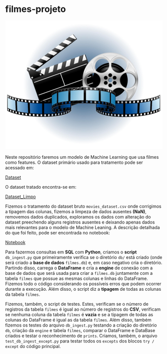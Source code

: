 # filmes-projeto

![](assets/Filme.jpg)

Neste repositório faremos um modelo de Machine Learning que usa filmes como features. O dataset primário usado para tratamento pode ser acessado em:

[Dataset](data/raw/movies_dataset.csv)

O dataset tratado encontra-se em:

[Dataset_Limpo](data/processed/filmes_limpos.csv)

Fizemos o tratamento do dataset bruto `movies_dataset.csv` onde corrigimos a tipagem das colunas, fizemos a limpeza de dados ausentes __(NaN)__, removemos dados duplicados, exploramos os dados com alteração do dataset preechendo alguns registros ausentes e deixando apenas dados mais relevantes para o modelo de Machine Leaning. A descrição detalhada do que foi feito, pode ser encontrada no notebook:

[Notebook](notebooks/01_exploracao_e_limpeza_de_dados.ipynb)

Para fazermos consultas em __SQL__ com __Python__, criamos o __script__ `db_ingest.py` que primeiramente verifica se o diretório `db/` está criado (onde será criado a __base de dados__ `filmes.db`) e, em caso negativo cria o diretório. Partindo disso, carrega o __DataFrame__ e cria a __engine__ de conexão com a base de dados que será usada para criar a `filmes.db` juntamente com a tabela `filmes` que possue as mesmas colunas e linhas do DataFrame. Fizemos todo o código considerando os possíveis erros que podem ocorrer durante a execução. Além disso, o script diz a __tipagem__ de todas as colunas da tabela `filmes`.

Fizemos, também, o script de testes. Estes, verificam se o número de registros da tabela `filmes` é igual ao número de registros do __CSV__, verificam se nenhuma coluna da tabela `filmes` é __vazia__ e se a tipagem de todas as colunas do DataFrame é igual as da tabela `filmes`. Além disso, também fizemos os testes do arquivo `db_ingest.py` testando a criação do diretório `db`, criação da `engine` e tabela `filmes`, comparar o DataFrame e DataBase criados e testar o reconhecimento de `prints`. Criamos, também, o arquivo `test_db_ingest_except.py` para testar todos os `excepts` dos blocos `try / except` do código principal. 